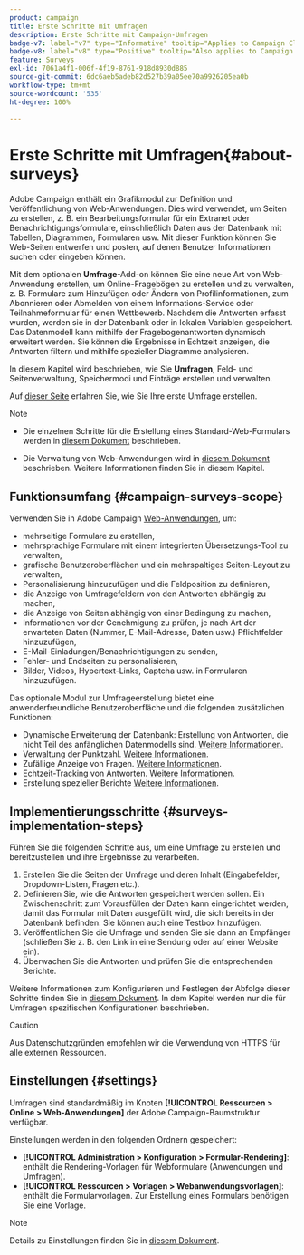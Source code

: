 ```yaml
---
product: campaign
title: Erste Schritte mit Umfragen
description: Erste Schritte mit Campaign-Umfragen
badge-v7: label="v7" type="Informative" tooltip="Applies to Campaign Classic v7"
badge-v8: label="v8" type="Positive" tooltip="Also applies to Campaign v8"
feature: Surveys
exl-id: 7061a4f1-006f-4f19-8761-918d8930d885
source-git-commit: 6dc6aeb5adeb82d527b39a05ee70a9926205ea0b
workflow-type: tm+mt
source-wordcount: '535'
ht-degree: 100%

---
```


# Erste Schritte mit Umfragen{#about-surveys}



Adobe Campaign enthält ein Grafikmodul zur Definition und Veröffentlichung von Web-Anwendungen. Dies wird verwendet, um Seiten zu erstellen, z. B. ein Bearbeitungsformular für ein Extranet oder Benachrichtigungsformulare, einschließlich Daten aus der Datenbank mit Tabellen, Diagrammen, Formularen usw. Mit dieser Funktion können Sie Web-Seiten entwerfen und posten, auf denen Benutzer Informationen suchen oder eingeben können.

Mit dem optionalen **Umfrage**-Add-on können Sie eine neue Art von Web-Anwendung erstellen, um Online-Fragebögen zu erstellen und zu verwalten, z. B. Formulare zum Hinzufügen oder Ändern von Profilinformationen, zum Abonnieren oder Abmelden von einem Informations-Service oder Teilnahmeformular für einen Wettbewerb. Nachdem die Antworten erfasst wurden, werden sie in der Datenbank oder in lokalen Variablen gespeichert. Das Datenmodell kann mithilfe der Fragebogenantworten dynamisch erweitert werden. Sie können die Ergebnisse in Echtzeit anzeigen, die Antworten filtern und mithilfe spezieller Diagramme analysieren.

In diesem Kapitel wird beschrieben, wie Sie **Umfragen**, Feld- und Seitenverwaltung, Speichermodi und Einträge erstellen und verwalten.

Auf [dieser Seite](getting-started-with-surveys.md) erfahren Sie, wie Sie Ihre erste Umfrage erstellen.

>[!NOTE]
>
>* Die einzelnen Schritte für die Erstellung eines Standard-Web-Formulars werden in [diesem Dokument](../../web/using/about-web-forms.md) beschrieben.
>
>* Die Verwaltung von Web-Anwendungen wird in [diesem Dokument](../../web/using/about-web-applications.md) beschrieben. Weitere Informationen finden Sie in diesem Kapitel.


## Funktionsumfang {#campaign-surveys-scope}

Verwenden Sie in Adobe Campaign [Web-Anwendungen](../../web/using/about-web-forms.md), um:

* mehrseitige Formulare zu erstellen,
* mehrsprachige Formulare mit einem integrierten Übersetzungs-Tool zu verwalten,
* grafische Benutzeroberflächen und ein mehrspaltiges Seiten-Layout zu verwalten,
* Personalisierung hinzuzufügen und die Feldposition zu definieren,
* die Anzeige von Umfragefeldern von den Antworten abhängig zu machen,
* die Anzeige von Seiten abhängig von einer Bedingung zu machen,
* Informationen vor der Genehmigung zu prüfen, je nach Art der erwarteten Daten (Nummer, E-Mail-Adresse, Daten usw.) Pflichtfelder hinzuzufügen,
* E-Mail-Einladungen/Benachrichtigungen zu senden,
* Fehler- und Endseiten zu personalisieren,
* Bilder, Videos, Hypertext-Links, Captcha usw. in Formularen hinzuzufügen.

Das optionale Modul zur Umfrageerstellung bietet eine anwenderfreundliche Benutzeroberfläche und die folgenden zusätzlichen Funktionen:

* Dynamische Erweiterung der Datenbank: Erstellung von Antworten, die nicht Teil des anfänglichen Datenmodells sind. [Weitere Informationen](../../surveys/using/managing-answers.md#storing-collected-answers).
* Verwaltung der Punktzahl. [Weitere Informationen](../../surveys/using/managing-answers.md#score-management).
* Zufällige Anzeige von Fragen. [Weitere Informationen](../../surveys/using/building-a-survey.md#adding-questions).
* Echtzeit-Tracking von Antworten. [Weitere Informationen](../../surveys/using/publish--track-and-use-collected-data.md#response-tracking).
* Erstellung spezieller Berichte [Weitere Informationen](../../surveys/using/publish--track-and-use-collected-data.md#reports-on-surveys).


## Implementierungsschritte {#surveys-implementation-steps}

Führen Sie die folgenden Schritte aus, um eine Umfrage zu erstellen und bereitzustellen und ihre Ergebnisse zu verarbeiten.

1. Erstellen Sie die Seiten der Umfrage und deren Inhalt (Eingabefelder, Dropdown-Listen, Fragen etc.).
1. Definieren Sie, wie die Antworten gespeichert werden sollen. Ein Zwischenschritt zum Vorausfüllen der Daten kann eingerichtet werden, damit das Formular mit Daten ausgefüllt wird, die sich bereits in der Datenbank befinden. Sie können auch eine Testbox hinzufügen.
1. Veröffentlichen Sie die Umfrage und senden Sie sie dann an Empfänger (schließen Sie z. B. den Link in eine Sendung oder auf einer Website ein).
1. Überwachen Sie die Antworten und prüfen Sie die entsprechenden Berichte.

Weitere Informationen zum Konfigurieren und Festlegen der Abfolge dieser Schritte finden Sie in [diesem Dokument](../../web/using/about-web-forms.md). In dem Kapitel werden nur die für Umfragen spezifischen Konfigurationen beschrieben.

>[!CAUTION]
>
>Aus Datenschutzgründen empfehlen wir die Verwendung von HTTPS für alle externen Ressourcen.

## Einstellungen        {#settings}

Umfragen sind standardmäßig im Knoten **[!UICONTROL Ressourcen > Online > Web-Anwendungen]** der Adobe Campaign-Baumstruktur verfügbar.

Einstellungen werden in den folgenden Ordnern gespeichert:

* **[!UICONTROL Administration > Konfiguration > Formular-Rendering]**: enthält die Rendering-Vorlagen für Webformulare (Anwendungen und Umfragen).
* **[!UICONTROL Ressourcen > Vorlagen > Webanwendungsvorlagen]**: enthält die Formularvorlagen. Zur Erstellung eines Formulars benötigen Sie eine Vorlage.

>[!NOTE]
>
>Details zu Einstellungen finden Sie in [diesem Dokument](../../web/using/about-web-forms.md).
